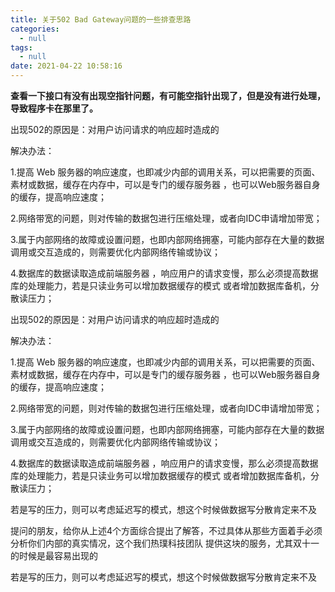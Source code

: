 ```yaml
---
title: 关于502 Bad Gateway问题的一些排查思路
categories:
  - null
tags:
  - null
date: 2021-04-22 10:58:16
---
```




**查看一下接口有没有出现空指针问题，有可能空指针出现了，但是没有进行处理，导致程序卡在那里了。**



出现502的原因是：对用户访问请求的响应超时造成的

解决办法：

1.提高 Web 服务器的响应速度，也即减少内部的调用关系，可以把需要的页面、素材或数据，缓存在内存中，可以是专门的缓存服务器 ，也可以Web服务器自身的缓存，提高响应速度；

2.网络带宽的问题，则对传输的数据包进行压缩处理，或者向IDC申请增加带宽；

3.属于内部网络的故障或设置问题，也即内部网络拥塞，可能内部存在大量的数据调用或交互造成的，则需要优化内部网络传输或协议；

4.数据库的数据读取造成前端服务器 ，响应用户的请求变慢，那么必须提高数据库的处理能力，若是只读业务可以增加数据缓存的模式 或者增加数据库备机，分散读压力；

 

出现502的原因是：对用户访问请求的响应超时造成的

解决办法：

1.提高 Web 服务器的响应速度，也即减少内部的调用关系，可以把需要的页面、素材或数据，缓存在内存中，可以是专门的缓存服务器 ，也可以Web服务器自身的缓存，提高响应速度；

2.网络带宽的问题，则对传输的数据包进行压缩处理，或者向IDC申请增加带宽；

3.属于内部网络的故障或设置问题，也即内部网络拥塞，可能内部存在大量的数据调用或交互造成的，则需要优化内部网络传输或协议；

4.数据库的数据读取造成前端服务器 ，响应用户的请求变慢，那么必须提高数据库的处理能力，若是只读业务可以增加数据缓存的模式 或者增加数据库备机，分散读压力；

 若是写的压力，则可以考虑延迟写的模式，想这个时候做数据写分散肯定来不及



提问的朋友，给你从上述4个方面综合提出了解答，不过具体从那些方面着手必须分析你们内部的真实情况，这个我们热璞科技团队 提供这块的服务，尤其双十一的时候是最容易出现的

若是写的压力，则可以考虑延迟写的模式，想这个时候做数据写分散肯定来不及

